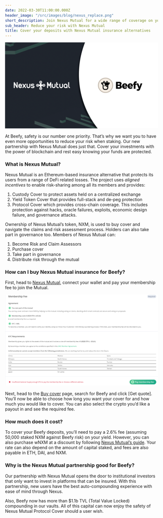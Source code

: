 ```yaml
---
date: 2022-03-30T11:00:00.000Z
header_image: "/src/images/blog/nexus_replace.png"
short_description: Join Nexus Mutual for a wide range of coverage on your Beefy deposits
sub_header: Reduce your risk with Nexus Mutual
title: Cover your deposits with Nexus Mutual insurance alternatives
---
```

![](/src/images/blog/nexus_replace.png)

At Beefy, safety is our number one priority. That’s why we want you to have even more opportunities to reduce your risk when staking. Our new partnership with Nexus Mutual does just that. Cover your investments with the power of blockchain and rest easy knowing your funds are protected.

### What is Nexus Mutual?

Nexus Mutual is an Ethereum-based insurance alternative that protects its users from a range of DeFi related losses. The project uses _aligned incentives_ to enable risk-sharing among all its members and provides:

1. Custody Cover to protect assets held on a centralized exchange
2. Yield Token Cover that provides full-stack and de-peg protection
3. Protocol Cover which provides cross-chain coverage. This includes protection against hacks, oracle failures, exploits, economic design failure, and governance attacks.

Ownership of Nexus Mutual’s token, NXM, is used to buy cover and navigate the claims and risk assessment process. Holders can also take part in governance too. Members of Nexus Mutual can:

1. Become Risk and Claim Assessors
2. Purchase cover
3. Take part in governance
4. Distribute risk through the mutual

### How can I buy Nexus Mutual insurance for Beefy?

First, head to [Nexus Mutual](https://app.nexusmutual.io/home), connect your wallet and pay your membership fee to join the Mutual.

![](/src/images/blog/n1.png)

Next, head to the [Buy cover](https://app.nexusmutual.io/cover) page, search for Beefy and click \[Get quote\]. You’ll now be able to choose how long you want your cover for and how much you would like to cover. You can also select the crypto you’d like a payout in and see the required fee.

### How much does it cost?

To cover your Beefy deposits, you’ll need to pay a 2.6% fee (assuming 50,000 staked NXM against Beefy risk) on your yield. However, you can also purchase wNXM at a discount by following [Nexus Mutual’s guide](https://medium.com/@BraveNewDeFi/save-50-on-nexus-mutual-cover-premiums-how-to-use-wnxm-to-your-advantage-dc017b15aca0). Your rate can also depend on the amount of capital staked, and fees are also payable in ETH, DAI, and NXM.

### Why is the Nexus Mutual partnership good for Beefy?

Our partnership with Nexus Mutual opens the door to institutional investors that only want to invest in platforms that can be insured. With this partnership, new users have the best auto-compounding experience with ease of mind through Nexus.

Also, Beefy now has more than $1.1b TVL (Total Value Locked) compounding in our vaults. All of this capital can now enjoy the safety of Nexus Mutual Protocol Cover should a user wish.
